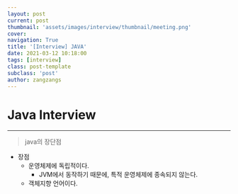 ```yaml
---
layout: post
current: post
thumbnail: 'assets/images/interview/thumbnail/meeting.png'
cover:
navigation: True
title: '[Interview] JAVA'
date: 2021-03-12 10:18:00
tags: [interview]
class: post-template
subclass: 'post'
author: zangzangs
---
```


# Java Interview
---
>java의 장단점
- 장점
  - 운영체제에 독립적이다.
    - JVM에서 동작하기 때문에, 특적 운영체제에 종속되지 않는다.
  - 객체지향 언어이다.